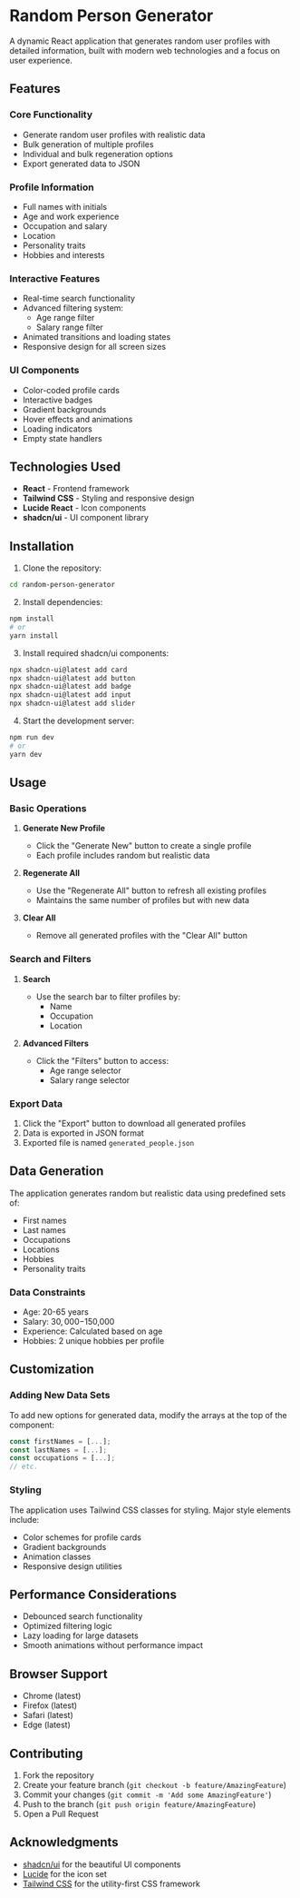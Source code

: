 # Random Person Generator

A dynamic React application that generates random user profiles with detailed information, built with modern web technologies and a focus on user experience.
## Features

### Core Functionality
- Generate random user profiles with realistic data
- Bulk generation of multiple profiles
- Individual and bulk regeneration options
- Export generated data to JSON

### Profile Information
- Full names with initials
- Age and work experience
- Occupation and salary
- Location
- Personality traits
- Hobbies and interests

### Interactive Features
- Real-time search functionality
- Advanced filtering system:
  - Age range filter
  - Salary range filter
- Animated transitions and loading states
- Responsive design for all screen sizes

### UI Components
- Color-coded profile cards
- Interactive badges
- Gradient backgrounds
- Hover effects and animations
- Loading indicators
- Empty state handlers

## Technologies Used

- **React** - Frontend framework
- **Tailwind CSS** - Styling and responsive design
- **Lucide React** - Icon components
- **shadcn/ui** - UI component library

## Installation

1. Clone the repository:
```bash
cd random-person-generator
```

2. Install dependencies:
```bash
npm install
# or
yarn install
```

3. Install required shadcn/ui components:
```bash
npx shadcn-ui@latest add card
npx shadcn-ui@latest add button
npx shadcn-ui@latest add badge
npx shadcn-ui@latest add input
npx shadcn-ui@latest add slider
```

4. Start the development server:
```bash
npm run dev
# or
yarn dev
```

## Usage

### Basic Operations

1. **Generate New Profile**
   - Click the "Generate New" button to create a single profile
   - Each profile includes random but realistic data

2. **Regenerate All**
   - Use the "Regenerate All" button to refresh all existing profiles
   - Maintains the same number of profiles but with new data

3. **Clear All**
   - Remove all generated profiles with the "Clear All" button

### Search and Filters

1. **Search**
   - Use the search bar to filter profiles by:
     - Name
     - Occupation
     - Location

2. **Advanced Filters**
   - Click the "Filters" button to access:
     - Age range selector
     - Salary range selector

### Export Data

1. Click the "Export" button to download all generated profiles
2. Data is exported in JSON format
3. Exported file is named `generated_people.json`


## Data Generation

The application generates random but realistic data using predefined sets of:
- First names
- Last names
- Occupations
- Locations
- Hobbies
- Personality traits

### Data Constraints

- Age: 20-65 years
- Salary: $30,000-$150,000
- Experience: Calculated based on age
- Hobbies: 2 unique hobbies per profile

## Customization

### Adding New Data Sets

To add new options for generated data, modify the arrays at the top of the component:
```javascript
const firstNames = [...];
const lastNames = [...];
const occupations = [...];
// etc.
```

### Styling

The application uses Tailwind CSS classes for styling. Major style elements include:
- Color schemes for profile cards
- Gradient backgrounds
- Animation classes
- Responsive design utilities

## Performance Considerations

- Debounced search functionality
- Optimized filtering logic
- Lazy loading for large datasets
- Smooth animations without performance impact

## Browser Support

- Chrome (latest)
- Firefox (latest)
- Safari (latest)
- Edge (latest)

## Contributing

1. Fork the repository
2. Create your feature branch (`git checkout -b feature/AmazingFeature`)
3. Commit your changes (`git commit -m 'Add some AmazingFeature'`)
4. Push to the branch (`git push origin feature/AmazingFeature`)
5. Open a Pull Request

## Acknowledgments

- [shadcn/ui](https://ui.shadcn.com/) for the beautiful UI components
- [Lucide](https://lucide.dev/) for the icon set
- [Tailwind CSS](https://tailwindcss.com/) for the utility-first CSS framework